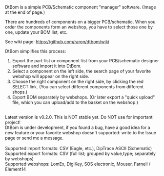 DtBom is a simple PCB/Schematic component "manager" software. (Image at the end of page.)

There are hundreds of components on a bigger PCB/schematic. When you order the components form an webshop, you have to select those one by one, update your BOM list, etc.

See wiki page: https://github.com/raron/dtbom/wiki

DtBom simplifies this process:<br/>
1. Export the part-list or component-list from your PCB/schematic designer software and import it into DtBom.<br/>
2. Select a component on the left side, the search page of your favorite webshop will appear on the right side.<br/>
3. Choose the right component on the right side, by clicking the red SELECT link. (You can select different components from different shops.)<br/>
4. Export BOM separately by webshops. (Or later export a "quick upload" file, which you can upload/add to the basket on the webshop.)<br/>
<br/>
Latest version is v0.2.0. This is NOT stable yet. Do NOT use for important project!<br/>
DtBom is under development, if you found a bug, have a good idea for a new feature or your favorite webshop doesn't supported: write to the Issue page or send me a message.
<br/><br/>
Supported import formats: CSV (Eagle, etc.), DipTrace ASCII (Schematic)<br/>
Supported export formats: CSV (full list; grouped by value,type; separately by webshops)<br/>
Supported webshops: LomEx, DigiKey, SOS electronic, Mouser, Farnell / Element14<br/>
